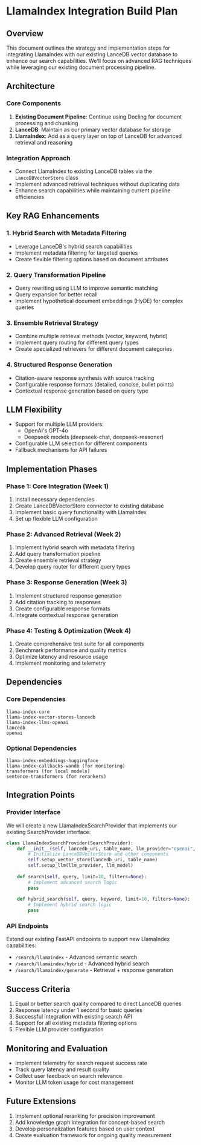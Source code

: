 # LlamaIndex Integration Build Plan

## Overview
This document outlines the strategy and implementation steps for integrating LlamaIndex with our existing LanceDB vector database to enhance our search capabilities. We'll focus on advanced RAG techniques while leveraging our existing document processing pipeline.

## Architecture

### Core Components
1. **Existing Document Pipeline**: Continue using Docling for document processing and chunking
2. **LanceDB**: Maintain as our primary vector database for storage
3. **LlamaIndex**: Add as a query layer on top of LanceDB for advanced retrieval and reasoning

### Integration Approach
- Connect LlamaIndex to existing LanceDB tables via the `LanceDBVectorStore` class
- Implement advanced retrieval techniques without duplicating data
- Enhance search capabilities while maintaining current pipeline efficiencies

## Key RAG Enhancements

### 1. Hybrid Search with Metadata Filtering
- Leverage LanceDB's hybrid search capabilities
- Implement metadata filtering for targeted queries
- Create flexible filtering options based on document attributes

### 2. Query Transformation Pipeline
- Query rewriting using LLM to improve semantic matching
- Query expansion for better recall
- Implement hypothetical document embeddings (HyDE) for complex queries

### 3. Ensemble Retrieval Strategy
- Combine multiple retrieval methods (vector, keyword, hybrid)
- Implement query routing for different query types
- Create specialized retrievers for different document categories

### 4. Structured Response Generation
- Citation-aware response synthesis with source tracking
- Configurable response formats (detailed, concise, bullet points)
- Contextual response generation based on query type

## LLM Flexibility
- Support for multiple LLM providers:
  - OpenAI's GPT-4o
  - Deepseek models (deepseek-chat, deepseek-reasoner)
- Configurable LLM selection for different components
- Fallback mechanisms for API failures

## Implementation Phases

### Phase 1: Core Integration (Week 1)
1. Install necessary dependencies
2. Create LanceDBVectorStore connector to existing database
3. Implement basic query functionality with LlamaIndex
4. Set up flexible LLM configuration

### Phase 2: Advanced Retrieval (Week 2)
1. Implement hybrid search with metadata filtering
2. Add query transformation pipeline
3. Create ensemble retrieval strategy
4. Develop query router for different query types

### Phase 3: Response Generation (Week 3)
1. Implement structured response generation
2. Add citation tracking to responses
3. Create configurable response formats
4. Integrate contextual response generation

### Phase 4: Testing & Optimization (Week 4)
1. Create comprehensive test suite for all components
2. Benchmark performance and quality metrics
3. Optimize latency and resource usage
4. Implement monitoring and telemetry

## Dependencies

### Core Dependencies
```
llama-index-core
llama-index-vector-stores-lancedb
llama-index-llms-openai
lancedb
openai
```

### Optional Dependencies
```
llama-index-embeddings-huggingface
llama-index-callbacks-wandb (for monitoring)
transformers (for local models)
sentence-transformers (for rerankers)
```

## Integration Points

### Provider Interface
We will create a new LlamaIndexSearchProvider that implements our existing SearchProvider interface:

```python
class LlamaIndexSearchProvider(SearchProvider):
    def __init__(self, lancedb_uri, table_name, llm_provider="openai", llm_model="gpt-4o"):
        # Initialize LanceDBVectorStore and other components
        self.setup_vector_store(lancedb_uri, table_name)
        self.setup_llm(llm_provider, llm_model)
        
    def search(self, query, limit=10, filters=None):
        # Implement advanced search logic
        pass
        
    def hybrid_search(self, query, keyword, limit=10, filters=None):
        # Implement hybrid search logic
        pass
```

### API Endpoints
Extend our existing FastAPI endpoints to support new LlamaIndex capabilities:

- `/search/llamaindex` - Advanced semantic search
- `/search/llamaindex/hybrid` - Advanced hybrid search
- `/search/llamaindex/generate` - Retrieval + response generation

## Success Criteria
1. Equal or better search quality compared to direct LanceDB queries
2. Response latency under 1 second for basic queries
3. Successful integration with existing search API
4. Support for all existing metadata filtering options
5. Flexible LLM provider configuration

## Monitoring and Evaluation
- Implement telemetry for search request success rate
- Track query latency and result quality
- Collect user feedback on search relevance
- Monitor LLM token usage for cost management

## Future Extensions
1. Implement optional reranking for precision improvement
2. Add knowledge graph integration for concept-based search
3. Develop personalization features based on user context
4. Create evaluation framework for ongoing quality measurement
